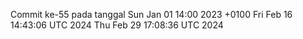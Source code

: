 Commit ke-55 pada tanggal Sun Jan 01 14:00 2023 +0100
Fri Feb 16 14:43:06 UTC 2024
Thu Feb 29 17:08:36 UTC 2024
